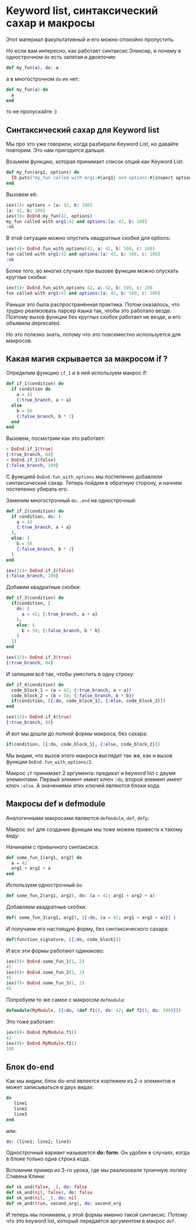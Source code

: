 # Keyword list, синтаксический сахар и макросы

Этот материал факультативный и его можно спокойно пропустить.

Но если вам интересно, как работает синтаксис Эликсир, и почему в однострочном `do` есть запятая и двоеточие:
```elixir
def my_fun(a), do: a
```
а в многострочном `do` их нет:
```elixir
def my_fun(a) do
  a
end
```
то не пропускайте :)


## Синтаксический сахар для Keyword list

Мы про это уже говорили, когда разбирали Keyword List, но давайте повторим. Это нам пригодится дальше.

Возьмем функцию, которая принимает список опций как Keyword List:

```elixir
def my_fun(arg1, options) do
  IO.puts("my_fun called with arg1:#{arg1} and options:#{inspect options}")
end
```

Вызовем её:

```elixir
iex(2)> options = [a: 42, b: 100]
[a: 42, b: 100]
iex(3)> DoEnd.my_fun(42, options)
my_fun called with arg1:42 and options:[a: 42, b: 100]
:ok
```

В этой ситуации можно опустить квадратные скобки для options:

```elixir
iex(4)> DoEnd.fun_with_options(42, a: 42, b: 500, c: 100)
fun called with arg1:42 and options:[a: 42, b: 500, c: 100]
:ok
```

Более того, во многих случаях при вызове функции можно опускать круглые скобки:

```elixir
iex(5)> DoEnd.fun_with_options 42, a: 42, b: 500, c: 100
fun called with arg1:42 and options:[a: 42, b: 500, c: 100]
```

Раньше это была распространённая практика. Потом оказалось, что трудно реализовать парсер языка так, чтобы это работало везде. Поэтому вызов функции без круглых скобок работает не везде, и его объявили deprecated.

Но это полезно знать, потому что это повсеместно используется для макросов.


## Какая магия скрывается за макросом if ?

Определим функцию `if_1` и в ней используем макрос if:

```elixir
def if_1(condition) do
  if condition do
    a = 42
    {:true_branch, a + a}
  else
    b = 50
    {:false_branch, b * 2}
  end
end
```

Вызовем, посмотрим как это работает:
```elixir
> DoEnd.if_1(true)
{:true_branch, 84}
> DoEnd.if_1(false)
{:false_branch, 100}
```

С функцией `DoEnd.fun_with_options` мы постепенно добавляли синтаксический сахар. Теперь пойдем в обратную сторону, и начнем постепенно убирать его.

Заменим многострочный `do..end` на однострочный:

```elixir
def if_2(condition) do
  if condition, do: (
    a = 42
    {:true_branch, a + a}
  ),
  else: (
    b = 50
    {:false_branch, b * 2}
  )
end

iex(31)> DoEnd.if_2(false)
{:false_branch, 100}
```

Добавим квадратные скобки:

```elixir
def if_3(condition) do
  if(condition, [
    do: (
      a = 42; {:true_branch, a + a}
    ),
    else: (
      b = 50; {:false_branch, b * b}
    )
  ])
end

iex(32)> DoEnd.if_3(true)
{:true_branch, 84}
```

И запишем всё так, чтобы уместить в одну строку:

```elixir
def if_4(condition) do
  code_block_1 = (a = 42; {:true_branch, a + a})
  code_block_2 = (b = 50; {:false_branch, b * b})
  if(condition, [{:do, code_block_1}, {:else, code_block_2}])
end

iex(33)> DoEnd.if_4(true)
{:true_branch, 84}
```

И вот мы дошли до полной формы макроса, без сахара:

```elixir
if(condition, [{:do, code_block_1}, {:else, code_block_2}])
```

Мы видим, что вызов этого макроса выглядит так же, как и вызов функции `DoEnd.fun_with_options/2`.

Макрос `if` принимает 2 аргумента: предикат и keyword list с двумя элементами. Первый элемент имеет ключ `:do`, второй элемент имеет ключ `:else`. А значениями этих ключей являются блоки кода.


## Макросы def и defmodule

Аналогичными макросами являются `defmodule`, `def`, `defp`:

Макрос `def` для создания функции мы тоже можем привести к такому виду:

Начинаем с привычного синтаксиса:
```elixir
def some_fun_1(arg1, arg2) do
  a = 42
  arg1 + arg2 + a
end
```

Используем однострочный `do`:
```elixir
def some_fun_2(arg1, arg2), do: (a = 42; arg1 + arg2 + a)
```

Добавляем квадратные скобки:
```elixir
def( some_fun_3(arg1, arg2), [{:do, (a = 42; arg1 + arg2 + a)}] )
```

И получаем его настоящую форму, без синтаксического сахара:
```elixir
def(function_signature, [{:do, code_block}])
```

И все эти формы работают одинаково:

```elixir
iex(5)> DoEnd.some_fun_1(1, 2)
45
iex(6)> DoEnd.some_fun_2(1, 2)
45
iex(7)> DoEnd.some_fun_3(1, 2)
45
```

Попробуем то же самое с макросом `defmodule`:

```elixir
defmodule(MyModule, [{:do, (def f1(), do: 42; def f2(), do: 100)}])
```

Это тоже работает:

```elixir
iex(8)> DoEnd.MyModule.f1()
42
iex(9)> DoEnd.MyModule.f2()
100
```


## Блок do-end

Как мы видим, блок do-end является кортежем из 2-х элементов и может записываться в двух видах:

```elixir
do
   line1
   line2
   line3
end
```

или:

```elixir
do: (line1; line2; line3)
```

Однострочный вариант называется **do: form**. Он удобен в случаях, когда в блоке только одна строка кода.

Вспомним пример из 3-го урока, где мы реализовали троичную логику Стивена Клини:

```elixir
def sk_and(false, _), do: false
def sk_and(nil, false), do: false
def sk_and(nil, _), do: nil
def sk_and(true, second_arg), do: second_arg
```

И теперь мы понимаем, у этой формы именно такой синтаксис. Потому что это keyword list, который передаётся аргументом в макрос `def`.

